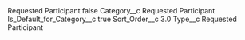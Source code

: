 <?xml version="1.0" encoding="UTF-8"?>
<CustomMetadata xmlns="http://soap.sforce.com/2006/04/metadata" xmlns:xsi="http://www.w3.org/2001/XMLSchema-instance" xmlns:xsd="http://www.w3.org/2001/XMLSchema">
    <label>Requested Participant</label>
    <protected>false</protected>
    <values>
        <field>Category__c</field>
        <value xsi:type="xsd:string">Requested Participant</value>
    </values>
    <values>
        <field>Is_Default_for_Category__c</field>
        <value xsi:type="xsd:boolean">true</value>
    </values>
    <values>
        <field>Sort_Order__c</field>
        <value xsi:type="xsd:double">3.0</value>
    </values>
    <values>
        <field>Type__c</field>
        <value xsi:type="xsd:string">Requested Participant</value>
    </values>
</CustomMetadata>
